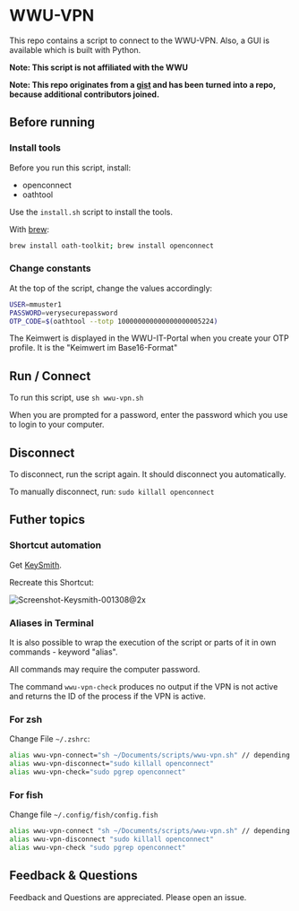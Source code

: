 # WWU-VPN

This repo contains a script to connect to the WWU-VPN. Also, a GUI is available which is built with Python.

**Note: This script is not affiliated with the WWU**

**Note: This repo originates from a [gist](https://gist.github.com/antonengelhardt/c920a42a1fb8ce9e9f301b57da3b8c59) and has been turned into a repo, because additional contributors joined.**

## Before running

### Install tools

Before you run this script, install:

- openconnect
- oathtool

Use the `install.sh` script to install the tools.

With [brew](https://brew.sh/index_de):

```sh
brew install oath-toolkit; brew install openconnect
```

### Change constants

At the top of the script, change the values accordingly:

```sh
USER=mmuster1
PASSWORD=verysecurepassword
OTP_CODE=$(oathtool --totp 100000000000000000005224)
```

The Keimwert is displayed in the WWU-IT-Portal when you create your OTP profile. It is the "Keimwert im Base16-Format"

## Run / Connect

To run this script, use `sh wwu-vpn.sh`

When you are prompted for a password, enter the password which you use to login to your computer.

## Disconnect

To disconnect, run the script again. It should disconnect you automatically.

To manually disconnect, run: `sudo killall openconnect`

## Futher topics

### Shortcut automation

Get [KeySmith](https://www.keysmith.app/).

Recreate this Shortcut:

![Screenshot-Keysmith-001308@2x](https://user-images.githubusercontent.com/106314688/224741223-7aa8b179-613c-49b8-907a-745b8d0aceed.png)

### Aliases in Terminal

It is also possible to wrap the execution of the script or parts of it in own commands - keyword "alias".

All commands may require the computer password.

The command `wwu-vpn-check` produces no output if the VPN is not active and returns the ID of the process if the VPN is active.

### For zsh

Change File `~/.zshrc`:

```sh
alias wwu-vpn-connect="sh ~/Documents/scripts/wwu-vpn.sh" // depending on where the script is located
alias wwu-vpn-disconnect="sudo killall openconnect"
alias wwu-vpn-check="sudo pgrep openconnect"
```

### For fish

Change file `~/.config/fish/config.fish`

```sh
alias wwu-vpn-connect "sh ~/Documents/scripts/wwu-vpn.sh" // depending on where the script is located
alias wwu-vpn-disconnect "sudo killall openconnect"
alias wwu-vpn-check "sudo pgrep openconnect"
```

## Feedback & Questions

Feedback and Questions are appreciated. Please open an issue.
